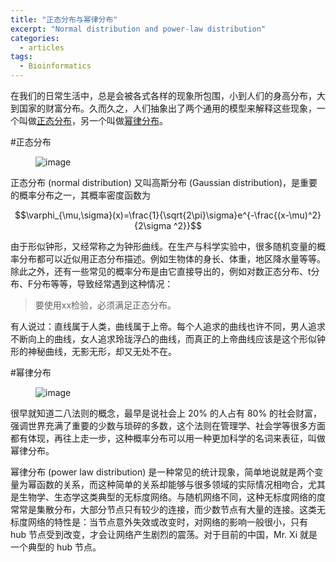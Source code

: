 ```yaml
---
title: "正态分布与幂律分布"
excerpt: "Normal distribution and power-law distribution"
categories:
  - articles
tags:
  - Bioinformatics
---
```


在我们的日常生活中，总是会被各式各样的现象所包围，小到人们的身高分布，大到国家的财富分布。久而久之，人们抽象出了两个通用的模型来解释这些现象，一个叫做[正态分布](http://zh.wikipedia.org/wiki/%E6%AD%A3%E6%80%81%E5%88%86%E5%B8%83)，另一个叫做[幂律分布](http://baike.baidu.com/view/1730411.htm)。

#正态分布
<figure >
<img src="https://dn-shanguangyu.qbox.me/normal_distribution.png" alt="image">
</figure>
正态分布 (normal distribution) 又叫高斯分布 (Gaussian distribution)，是重要的概率分布之一，其概率密度函数为

$$\varphi_{\mu,\sigma}(x)=\frac{1}{\sqrt{2\pi}\sigma}e^{-\frac{(x-\mu)^2}{2\sigma ^2}}$$

由于形似钟形，又经常称之为钟形曲线。在生产与科学实验中，很多随机变量的概率分布都可以近似用正态分布描述。例如生物体的身长、体重，地区降水量等等。除此之外，还有一些常见的概率分布是由它直接导出的，例如对数正态分布、t分布、F分布等等，导致经常遇到这种情况：

>要使用xx检验，必须满足正态分布。

有人说过：直线属于人类，曲线属于上帝。每个人追求的曲线也许不同，男人追求不断向上的曲线，女人追求玲珑浮凸的曲线，而真正的上帝曲线应该是这个形似钟形的神秘曲线，无影无形，却又无处不在。

#幂律分布
<figure >
<img src="https://dn-shanguangyu.qbox.me/pareto.gif" alt="image">
</figure>
很早就知道二八法则的概念，最早是说社会上 20% 的人占有 80% 的社会财富，强调世界充满了重要的少数与琐碎的多数，这个法则在管理学、社会学等很多方面都有体现，再往上走一步，这种概率分布可以用一种更加科学的名词来表征，叫做幂律分布。

幂律分布 (power law distribution) 是一种常见的统计现象，简单地说就是两个变量为幂函数的关系，而这种简单的关系却能够与很多领域的实际情况相吻合，尤其是生物学、生态学这类典型的无标度网络。与随机网络不同，这种无标度网络的度常常是集散分布，大部分节点只有较少的连接，而少数节点有大量的连接。这类无标度网络的特性是：当节点意外失效或改变时，对网络的影响一般很小，只有 hub 节点受到改变，才会让网络产生剧烈的震荡。对于目前的中国，Mr. Xi 就是一个典型的 hub 节点。


